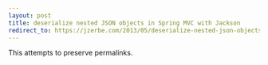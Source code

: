 ```yaml
---
layout: post
title: deserialize nested JSON objects in Spring MVC with Jackson
redirect_to: https://jzerbe.com/2013/05/deserialize-nested-json-objects-in-spring-mvc-with-jackson/
---
```

This attempts to preserve permalinks.
